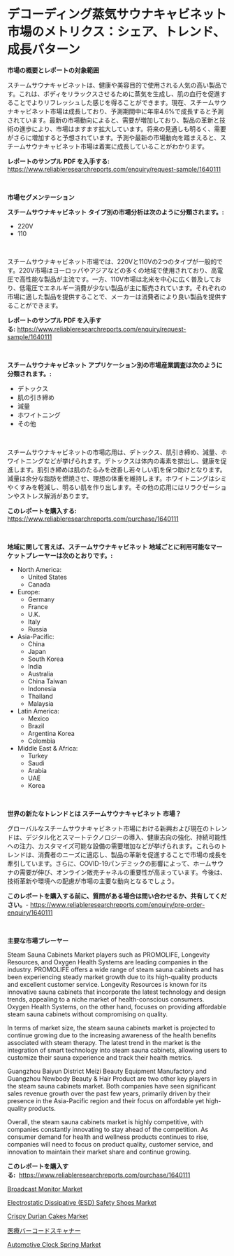 <p><h1>デコーディング蒸気サウナキャビネット市場のメトリクス：シェア、トレンド、成長パターン</h1></p><p><strong>市場の概要とレポートの対象範囲</strong></p>
<p><p>スチームサウナキャビネットは、健康や美容目的で使用される人気の高い製品です。これは、ボディをリラックスさせるために蒸気を生成し、肌の血行を促進することでよりリフレッシュした感じを得ることができます。現在、スチームサウナキャビネット市場は成長しており、予測期間中に年率4.6%で成長すると予測されています。最新の市場動向によると、需要が増加しており、製品の革新と技術の進歩により、市場はますます拡大しています。将来の見通しも明るく、需要がさらに増加すると予想されています。予測や最新の市場動向を踏まえると、スチームサウナキャビネット市場は着実に成長していることがわかります。</p></p>
<p><strong>レポートのサンプル PDF を入手する:</strong> <a href="https://www.reliableresearchreports.com/enquiry/request-sample/1640111">https://www.reliableresearchreports.com/enquiry/request-sample/1640111</a></p>
<p>&nbsp;</p>
<p><strong>市場セグメンテーション</strong></p>
<p><strong>スチームサウナキャビネット タイプ別の市場分析は次のように分類されます。:</strong></p>
<p><ul><li>220V</li><li>110</li></ul></p>
<p>&nbsp;</p>
<p><p>スチームサウナキャビネット市場では、220Vと110Vの2つのタイプが一般的です。220V市場はヨーロッパやアジアなどの多くの地域で使用されており、高電圧で高性能な製品が主流です。一方、110V市場は北米を中心に広く普及しており、低電圧でエネルギー消費が少ない製品が主に販売されています。それぞれの市場に適した製品を提供することで、メーカーは消費者により良い製品を提供することができます。</p></p>
<p><strong>レポートのサンプル PDF を入手する:</strong>&nbsp;<a href="https://www.reliableresearchreports.com/enquiry/request-sample/1640111">https://www.reliableresearchreports.com/enquiry/request-sample/1640111</a></p>
<p>&nbsp;</p>
<p><strong> スチームサウナキャビネット アプリケーション別の市場産業調査は次のように分類されます。:</strong></p>
<p><ul><li>デトックス</li><li>肌の引き締め</li><li>減量</li><li>ホワイトニング</li><li>その他</li></ul></p>
<p>&nbsp;</p>
<p><p>スチームサウナキャビネットの市場応用は、デトックス、肌引き締め、減量、ホワイトニングなどが挙げられます。デトックスは体内の毒素を排出し、健康を促進します。肌引き締めは肌のたるみを改善し若々しい肌を保つ助けとなります。減量は余分な脂肪を燃焼させ、理想の体重を維持します。ホワイトニングはシミやくすみを軽減し、明るい肌を作り出します。その他の応用にはリラクゼーションやストレス解消があります。</p></p>
<p><strong>このレポートを購入する:</strong>&nbsp; <a href="https://www.reliableresearchreports.com/purchase/1640111">https://www.reliableresearchreports.com/purchase/1640111</a></p>
<p>&nbsp;</p>
<p><strong>地域に関して言えば、スチームサウナキャビネット 地域ごとに利用可能なマーケットプレーヤーは次のとおりです。:</strong></p>
<p><ul>
    <li>
        North America:
        <ul>
            <li>United States</li>
            <li>Canada</li>
        </ul>
    </li>
    <li>
        Europe:
        <ul>
            <li>Germany</li>
            <li>France</li>
            <li>U.K.</li>
            <li>Italy</li>
            <li>Russia</li>
        </ul>
    </li>
    <li>
        Asia-Pacific:
        <ul>
            <li>China</li>
            <li>Japan</li>
            <li>South Korea</li>
            <li>India</li>
            <li>Australia</li>
            <li>China Taiwan</li>
            <li>Indonesia</li>
            <li>Thailand</li>
            <li>Malaysia</li>
        </ul>
    </li>
    <li>
        Latin America:
        <ul>
            <li>Mexico</li>
            <li>Brazil</li>
            <li>Argentina Korea</li>
            <li>Colombia</li>
        </ul>
    </li>
    <li>
        Middle East & Africa:
        <ul>
            <li>Turkey</li>
            <li>Saudi</li>
            <li>Arabia</li>
            <li>UAE</li>
            <li>Korea</li>
        </ul>
    </li>
    </ul></p>
<p>&nbsp;</p>
<p><strong>世界の新たなトレンドとは スチームサウナキャビネット 市場？</strong></p>
<p><p>グローバルなスチームサウナキャビネット市場における新興および現在のトレンドは、デジタル化とスマートテクノロジーの導入、健康志向の強化、持続可能性への注力、カスタマイズ可能な設備の需要増加などが挙げられます。これらのトレンドは、消費者のニーズに適応し、製品の革新を促進することで市場の成長を牽引しています。さらに、COVID-19パンデミックの影響によって、ホームサウナの需要が伸び、オンライン販売チャネルの重要性が高まっています。今後は、技術革新や環境への配慮が市場の主要な動向となるでしょう。</p></p>
<p><strong>このレポートを購入する前に、質問がある場合は問い合わせるか、共有してください。</strong>- <a href="https://www.reliableresearchreports.com/enquiry/pre-order-enquiry/1640111">https://www.reliableresearchreports.com/enquiry/pre-order-enquiry/1640111</a></p>
<p>&nbsp;</p>
<p><strong>主要な市場プレーヤー</strong></p>
<p><p>Steam Sauna Cabinets Market players such as PROMOLIFE, Longevity Resources, and Oxygen Health Systems are leading companies in the industry. PROMOLIFE offers a wide range of steam sauna cabinets and has been experiencing steady market growth due to its high-quality products and excellent customer service. Longevity Resources is known for its innovative sauna cabinets that incorporate the latest technology and design trends, appealing to a niche market of health-conscious consumers. Oxygen Health Systems, on the other hand, focuses on providing affordable steam sauna cabinets without compromising on quality.</p><p>In terms of market size, the steam sauna cabinets market is projected to continue growing due to the increasing awareness of the health benefits associated with steam therapy. The latest trend in the market is the integration of smart technology into steam sauna cabinets, allowing users to customize their sauna experience and track their health metrics.</p><p>Guangzhou Baiyun District Meizi Beauty Equipment Manufactory and Guangzhou Newbody Beauty & Hair Product are two other key players in the steam sauna cabinets market. Both companies have seen significant sales revenue growth over the past few years, primarily driven by their presence in the Asia-Pacific region and their focus on affordable yet high-quality products.</p><p>Overall, the steam sauna cabinets market is highly competitive, with companies constantly innovating to stay ahead of the competition. As consumer demand for health and wellness products continues to rise, companies will need to focus on product quality, customer service, and innovation to maintain their market share and continue growing.</p></p>
<p><strong>このレポートを購入する:</strong>&nbsp;&nbsp;<a href="https://www.reliableresearchreports.com/purchase/1640111">https://www.reliableresearchreports.com/purchase/1640111</a></p>
<p><p><a href="https://view.publitas.com/reportprime-1/broadcast-monitor-market-research-report-provides-thorough-industry-overview-which-offers-an-in-depth-analysis-of-product-trends-and-new-market-divisions/">Broadcast Monitor Market</a></p><p><a href="https://github.com/jaidynmorantestelletmjzya/Market-Research-Report-List-2/blob/main/electrostatic-dissipative-esd-safety-shoes-market.md">Electrostatic Dissipative (ESD) Safety Shoes Market</a></p><p><a href="https://github.com/juniordelafrance/Market-Research-Report-List-2/blob/main/crispy-durian-cakes-market.md">Crispy Durian Cakes Market</a></p><p><a href="https://github.com/cbigkbh02719/Market-Research-Report-List-1/blob/main/49382239546.md">医療バーコードスキャナー</a></p><p><a href="https://issuu.com/reportprime-2/docs/automotive-clock-spring-market-size-2030.pptx">Automotive Clock Spring Market</a></p></p>